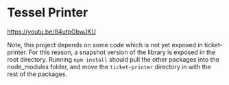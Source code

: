 # Tessel Printer

https://youtu.be/84utpGbwJKU

Note, this project depends on some code which is not yet exposed in
ticket-printer. For this reason, a snapshot version of the library is exposed
in the root directory. Running `npm install` should pull the other packages
into the node_modules folder, and move the `ticket-printer` directory in
with the rest of the packages.
